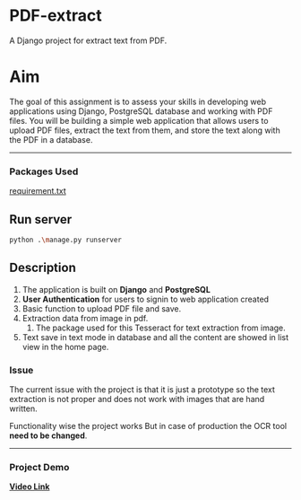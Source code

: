 # PDF-extract
A Django project for extract text from PDF. 

# Aim

The goal of this assignment is to assess your skills in developing web applications using Django, PostgreSQL database and working with PDF files. You will be building a simple web application that allows users to upload PDF files, extract the text from them, and store the text along with the PDF in a database.

---
### Packages Used

[requirement.txt](../PDF-extract/pdfExtract/requirement.txt)

## Run server

```sh 
python .\manage.py runserver 
```

## Description

1. The application is built on **Django** and **PostgreSQL**
2. **User Authentication** for users to signin to web application created
3. Basic function to upload PDF file and save.
4. Extraction data from image in pdf.
   1. The package used for this Tesseract for text extraction from image.
5. Text save in text mode in database and all the content are showed in list view in the home page.

### Issue

The current issue with the project is that it is just a prototype so the text extraction is not proper and does not work with images that are hand written.

Functionality wise the project works But in case of production the OCR tool **need to be changed**. 

 ***
### Project Demo


[**Video Link**](https://drive.google.com/file/d/1w9PgMDy9Xz9U6OiiJppoKKZvd51zn1o6/view?usp=sharing)





